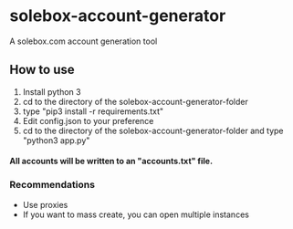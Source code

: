 # solebox-account-generator
A solebox.com account generation tool

## How to use
1. Install python 3
2. cd to the directory of the solebox-account-generator-folder
3. type "pip3 install -r requirements.txt"
4. Edit config.json to your preference
5. cd to the directory of the solebox-account-generator-folder and type "python3 app.py"

#### All accounts will be written to an "accounts.txt" file.

### Recommendations
- Use proxies
- If you want to mass create, you can open multiple instances